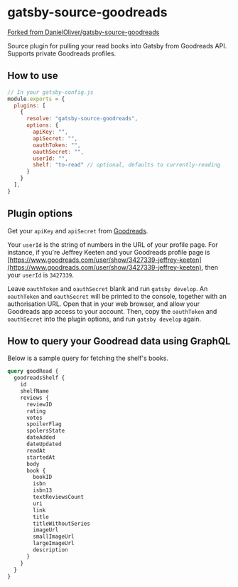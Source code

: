 # gatsby-source-goodreads

[Forked from DanielOliver/gatsby-source-goodreads](https://github.com/DanielOliver/gatsby-source-goodreads)

Source plugin for pulling your read books into Gatsby from Goodreads API. Supports private Goodreads profiles.

## How to use
```javascript
// In your gatsby-config.js
module.exports = {
  plugins: [
    {
      resolve: "gatsby-source-goodreads",
      options: {
        apiKey: "",
        apiSecret: "",
        oauthToken: "",
        oauthSecret: "",
        userId: "",
        shelf: "to-read" // optional, defaults to currently-reading
      }
    }
  ],
}
```

## Plugin options

Get your `apiKey` and `apiSecret` from [Goodreads](https://www.goodreads.com/api/keys).

Your `userId` is the string of numbers in the URL of your profile page. For instance, if you're Jeffrey Keeten and your Goodreads profile page is [https://www.goodreads.com/user/show/3427339-jeffrey-keeten](https://www.goodreads.com/user/show/3427339-jeffrey-keeten), then your `userId` is `3427339`.


Leave `oauthToken` and `oauthSecret` blank and run `gatsby develop`. An `oauthToken` and `oauthSecret` will be printed to the console, together with an authorisation URL. Open that in your web browser, and allow your Goodreads app access to your account. Then, copy the `oauthToken` and `oauthSecret` into the plugin options, and run `gatsby develop` again.

## How to query your Goodread data using GraphQL

Below is a sample query for fetching the shelf's books.

```graphql
query goodRead {
  goodreadsShelf {
    id
    shelfName
    reviews {
      reviewID
      rating
      votes
      spoilerFlag
      spolersState
      dateAdded
      dateUpdated
      readAt
      startedAt
      body
      book {
        bookID
        isbn
        isbn13
        textReviewsCount
        uri
        link
        title
        titleWithoutSeries
        imageUrl
        smallImageUrl
        largeImageUrl
        description
      }
    }
  }
}
```
